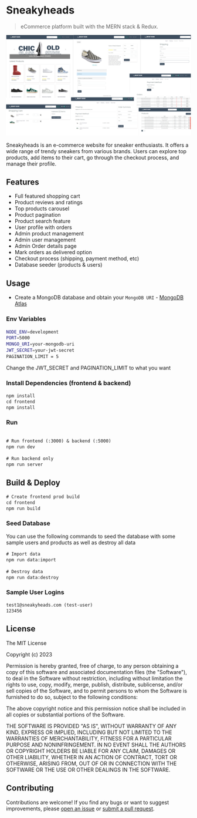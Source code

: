 # Sneakyheads

> eCommerce platform built with the MERN stack & Redux.

<img src="./frontend/public/images/screens.png">

Sneakyheads is an e-commerce website for sneaker enthusiasts. It offers a wide range of trendy sneakers from various brands. Users can explore top products, add items to their cart, go through the checkout process, and manage their profile.

## Features

- Full featured shopping cart
- Product reviews and ratings
- Top products carousel
- Product pagination
- Product search feature
- User profile with orders
- Admin product management
- Admin user management
- Admin Order details page
- Mark orders as delivered option
- Checkout process (shipping, payment method, etc)
- Database seeder (products & users)

## Usage

- Create a MongoDB database and obtain your `MongoDB URI` - [MongoDB Atlas](https://www.mongodb.com/cloud/atlas/register)

### Env Variables

```bash
NODE_ENV=development
PORT=5000
MONGO_URI=your-mongodb-uri
JWT_SECRET=your-jwt-secret
PAGINATION_LIMIT = 5
```

Change the JWT_SECRET and PAGINATION_LIMIT to what you want

### Install Dependencies (frontend & backend)

```
npm install
cd frontend
npm install
```

### Run

```

# Run frontend (:3000) & backend (:5000)
npm run dev

# Run backend only
npm run server
```

## Build & Deploy

```
# Create frontend prod build
cd frontend
npm run build
```

### Seed Database

You can use the following commands to seed the database with some sample users and products as well as destroy all data

```
# Import data
npm run data:import

# Destroy data
npm run data:destroy
```
### Sample User Logins
```
test1@sneakyheads.com (test-user)
123456
```

## License

The MIT License

Copyright (c) 2023

Permission is hereby granted, free of charge, to any person obtaining a copy
of this software and associated documentation files (the "Software"), to deal
in the Software without restriction, including without limitation the rights
to use, copy, modify, merge, publish, distribute, sublicense, and/or sell
copies of the Software, and to permit persons to whom the Software is
furnished to do so, subject to the following conditions:

The above copyright notice and this permission notice shall be included in
all copies or substantial portions of the Software.

THE SOFTWARE IS PROVIDED "AS IS", WITHOUT WARRANTY OF ANY KIND, EXPRESS OR
IMPLIED, INCLUDING BUT NOT LIMITED TO THE WARRANTIES OF MERCHANTABILITY,
FITNESS FOR A PARTICULAR PURPOSE AND NONINFRINGEMENT. IN NO EVENT SHALL THE
AUTHORS OR COPYRIGHT HOLDERS BE LIABLE FOR ANY CLAIM, DAMAGES OR OTHER
LIABILITY, WHETHER IN AN ACTION OF CONTRACT, TORT OR OTHERWISE, ARISING FROM,
OUT OF OR IN CONNECTION WITH THE SOFTWARE OR THE USE OR OTHER DEALINGS IN
THE SOFTWARE.


## Contributing

Contributions are welcome! If you find any bugs or want to suggest improvements, please [open an issue](https://github.com/varunmittal461/Sneakyheads/issues) or [submit a pull request](https://github.com/varunmittal461/Sneakyheads/pulls).
```
